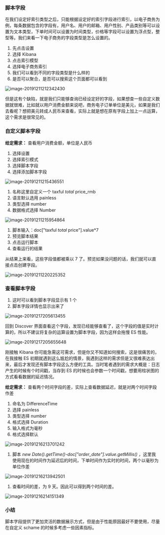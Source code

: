 ### 脚本字段

在我们设定好索引类型之后，只能根据设定好的索引字段进行索引，以电子商务为例，每条数据包含的字段有，用户名、用户的邮箱、用户性别、产品类别等可以设置为文本类型，下单时间可以设置为时间类型，价格等字段可以设置为浮点型，整型等。我们来看一下电子商务的字段类型是怎么设置的。

  1. 先点击设置
  2. 选择 Kibana
  3. 点击索引模型
  4. 选择电子商务索引
  5. 我们可以看到不同的字段类型是什么样的
  6. 是否可以聚合，是否可以搜索这个页面都可以看到

![image-20191211212342430](https://images.gitbook.cn/2020-04-07-063222.png)

但是这有个缺陷，就是我们只能够查询已经设定好的字段，如果想查一些自定义数据就很难，比如就以用户消费金额来说吧，商务电子订单单位是美元，如果是我们去看呢？想把美元转成人民币来查看，实际上就是想在原有字段上加上一点运算，这个需求是很常见的。

### 自定义脚本字段

**给定需求：** 查看用户消费金额，单位是人民币

  1. 选择设置
  2. 选择索引模式
  3. 选择脚本字段
  4. 选择添加脚本字段

![image-20191211215436551](https://images.gitbook.cn/2020-04-07-063223.png)

  1. 名称这里自定义一个 taxful _total_ price_rmb
  2. 语言默认选用 painless
  3. 类型选择 number
  4. 数据格式选择 Number

![image-20191211215954864](https://images.gitbook.cn/2020-04-07-063224.png)

  1. 脚本输入：doc["taxful _total_ price"].value*7 
  2. 预览脚本结果
  3. 点击运行脚本
  4. 查看运行的结果

从结果上来看，这些字段值都被乘以 7 了。预览如果没问题的话，我们就可以直接点击创建字段。

![image-20191211220225352](https://images.gitbook.cn/2020-04-07-063225.png)

### 查看脚本字段

  1. 这时可以看到脚本字段显示有 1 个
  2. 脚本字段详情也显示出来了

![image-20191217205613455](https://images.gitbook.cn/2020-04-07-063226.png)

回到 Discover 界面查看这个字段，发现已经能够查看了，这个字段的值是实时计算的，所以不建议将复杂的运算设置为脚本字段，因为这样会拖慢 ES 性能。

![image-20191217205655648](https://images.gitbook.cn/2020-04-07-063227.png)

刚接触 Kibana 你可能急需这可需求，但是你又不知道如何搜索，这是很痛苦的，在我接触 ES
初期就遇到这么尴尬的情景，我遇到这样的需求但是又很难表达出来，最后才发现还有脚本字段这么方便的工具。当时笔者遇到的需求大概是：日志产生的时候有个时间戳，当存到
ES 的时候也会参数一个时间戳，想要用柱状图的方式看看数据的延迟情况。

**给定需求：** 查看两个时间字段的差，实际上查看数据延迟，就是对两个时间字段作差

  1. 命名为 DifferenceTime
  2. 选择 painless
  3. 类型选择 number
  4. 格式选择 Duration
  5. 输入格式为毫秒
  6. 格式选择默认

![image-20191216213701242](https://images.gitbook.cn/2020-04-07-63228.png)

  1. 脚本 _new Date().getTime()-doc["order_date"].value.getMillis()_ ，这里我使用现在的时间作为延迟后的时间，下单时间作为实时的时间，两个以毫秒为单位作差

![image-20191216213942501](https://images.gitbook.cn/2020-04-07-063229.png)

  1. 查看时间的差，为 9 天。因此可以得到两个时间的差。

![image-20191216214151349](https://images.gitbook.cn/2020-04-07-063230.png)

### 小结

脚本字段提供了更加灵活的数据展示方式，但是由于性能原因最好不要使用，尽量在自定义 schame 的时候多考虑一些因素指标。

